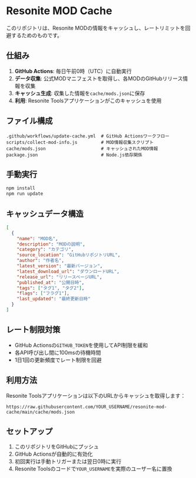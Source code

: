 # Resonite MOD Cache

このリポジトリは、Resonite MODの情報をキャッシュし、レートリミットを回避するためのものです。

## 仕組み

1. **GitHub Actions**: 毎日午前0時（UTC）に自動実行
2. **データ収集**: 公式MODマニフェストを取得し、各MODのGitHubリリース情報を収集
3. **キャッシュ生成**: 収集した情報を`cache/mods.json`に保存
4. **利用**: Resonite Toolsアプリケーションがこのキャッシュを使用

## ファイル構成

```
.github/workflows/update-cache.yml  # GitHub Actionsワークフロー
scripts/collect-mod-info.js         # MOD情報収集スクリプト
cache/mods.json                     # キャッシュされたMOD情報
package.json                        # Node.js依存関係
```

## 手動実行

```bash
npm install
npm run update
```

## キャッシュデータ構造

```json
[
  {
    "name": "MOD名",
    "description": "MODの説明",
    "category": "カテゴリ",
    "source_location": "GitHubリポジトリURL",
    "author": "作者名",
    "latest_version": "最新バージョン",
    "latest_download_url": "ダウンロードURL",
    "release_url": "リリースページURL",
    "published_at": "公開日時",
    "tags": ["タグ1", "タグ2"],
    "flags": ["フラグ1"],
    "last_updated": "最終更新日時"
  }
]
```

## レート制限対策

- GitHub Actionsの`GITHUB_TOKEN`を使用してAPI制限を緩和
- 各API呼び出し間に100msの待機時間
- 1日1回の更新頻度でレート制限を回避

## 利用方法

Resonite Toolsアプリケーションは以下のURLからキャッシュを取得します：

```
https://raw.githubusercontent.com/YOUR_USERNAME/resonite-mod-cache/main/cache/mods.json
```

## セットアップ

1. このリポジトリをGitHubにプッシュ
2. GitHub Actionsが自動的に有効化
3. 初回実行は手動トリガーまたは翌日0時に実行
4. Resonite Toolsのコードで`YOUR_USERNAME`を実際のユーザー名に置換